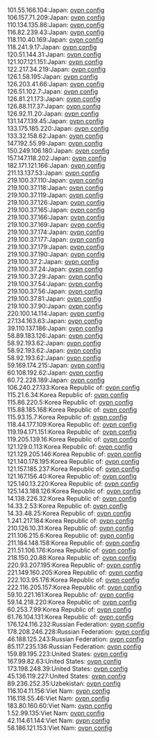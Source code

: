 101.55.166.104:Japan: [ovpn config](vpn/101_55_166_104.ovpn)  
106.157.71.209:Japan: [ovpn config](vpn/106_157_71_209.ovpn)  
110.134.135.86:Japan: [ovpn config](vpn/110_134_135_86.ovpn)  
116.82.239.43:Japan: [ovpn config](vpn/116_82_239_43.ovpn)  
118.110.40.169:Japan: [ovpn config](vpn/118_110_40_169.ovpn)  
118.241.9.17:Japan: [ovpn config](vpn/118_241_9_17.ovpn)  
120.51.144.31:Japan: [ovpn config](vpn/120_51_144_31.ovpn)  
121.107.121.151:Japan: [ovpn config](vpn/121_107_121_151.ovpn)  
122.217.34.219:Japan: [ovpn config](vpn/122_217_34_219.ovpn)  
126.1.58.195:Japan: [ovpn config](vpn/126_1_58_195.ovpn)  
126.203.41.66:Japan: [ovpn config](vpn/126_203_41_66.ovpn)  
126.51.102.7:Japan: [ovpn config](vpn/126_51_102_7.ovpn)  
126.81.21.173:Japan: [ovpn config](vpn/126_81_21_173.ovpn)  
126.88.117.37:Japan: [ovpn config](vpn/126_88_117_37.ovpn)  
126.92.11.20:Japan: [ovpn config](vpn/126_92_11_20.ovpn)  
131.147.139.45:Japan: [ovpn config](vpn/131_147_139_45.ovpn)  
133.175.185.220:Japan: [ovpn config](vpn/133_175_185_220.ovpn)  
133.32.158.62:Japan: [ovpn config](vpn/133_32_158_62.ovpn)  
147.192.55.99:Japan: [ovpn config](vpn/147_192_55_99.ovpn)  
150.249.106.180:Japan: [ovpn config](vpn/150_249_106_180.ovpn)  
157.147.118.202:Japan: [ovpn config](vpn/157_147_118_202.ovpn)  
182.171.121.166:Japan: [ovpn config](vpn/182_171_121_166.ovpn)  
211.13.137.53:Japan: [ovpn config](vpn/211_13_137_53.ovpn)  
219.100.37.110:Japan: [ovpn config](vpn/219_100_37_110.ovpn)  
219.100.37.118:Japan: [ovpn config](vpn/219_100_37_118.ovpn)  
219.100.37.119:Japan: [ovpn config](vpn/219_100_37_119.ovpn)  
219.100.37.126:Japan: [ovpn config](vpn/219_100_37_126.ovpn)  
219.100.37.165:Japan: [ovpn config](vpn/219_100_37_165.ovpn)  
219.100.37.166:Japan: [ovpn config](vpn/219_100_37_166.ovpn)  
219.100.37.169:Japan: [ovpn config](vpn/219_100_37_169.ovpn)  
219.100.37.174:Japan: [ovpn config](vpn/219_100_37_174.ovpn)  
219.100.37.177:Japan: [ovpn config](vpn/219_100_37_177.ovpn)  
219.100.37.179:Japan: [ovpn config](vpn/219_100_37_179.ovpn)  
219.100.37.190:Japan: [ovpn config](vpn/219_100_37_190.ovpn)  
219.100.37.2:Japan: [ovpn config](vpn/219_100_37_2.ovpn)  
219.100.37.24:Japan: [ovpn config](vpn/219_100_37_24.ovpn)  
219.100.37.29:Japan: [ovpn config](vpn/219_100_37_29.ovpn)  
219.100.37.54:Japan: [ovpn config](vpn/219_100_37_54.ovpn)  
219.100.37.56:Japan: [ovpn config](vpn/219_100_37_56.ovpn)  
219.100.37.81:Japan: [ovpn config](vpn/219_100_37_81.ovpn)  
219.100.37.90:Japan: [ovpn config](vpn/219_100_37_90.ovpn)  
220.100.14.114:Japan: [ovpn config](vpn/220_100_14_114.ovpn)  
27.134.163.63:Japan: [ovpn config](vpn/27_134_163_63.ovpn)  
39.110.137.186:Japan: [ovpn config](vpn/39_110_137_186.ovpn)  
58.89.183.126:Japan: [ovpn config](vpn/58_89_183_126.ovpn)  
58.92.193.62:Japan: [ovpn config](vpn/58_92_193_62.ovpn)  
58.92.193.62:Japan: [ovpn config](vpn/58_92_193_62.ovpn)  
58.92.193.62:Japan: [ovpn config](vpn/58_92_193_62.ovpn)  
59.169.174.215:Japan: [ovpn config](vpn/59_169_174_215.ovpn)  
60.108.192.62:Japan: [ovpn config](vpn/60_108_192_62.ovpn)  
60.72.228.189:Japan: [ovpn config](vpn/60_72_228_189.ovpn)  
106.240.27.133:Korea Republic of: [ovpn config](vpn/106_240_27_133.ovpn)  
115.21.6.34:Korea Republic of: [ovpn config](vpn/115_21_6_34.ovpn)  
115.86.220.5:Korea Republic of: [ovpn config](vpn/115_86_220_5.ovpn)  
115.88.185.168:Korea Republic of: [ovpn config](vpn/115_88_185_168.ovpn)  
115.93.15.7:Korea Republic of: [ovpn config](vpn/115_93_15_7.ovpn)  
118.44.177.109:Korea Republic of: [ovpn config](vpn/118_44_177_109.ovpn)  
119.194.171.151:Korea Republic of: [ovpn config](vpn/119_194_171_151.ovpn)  
119.205.139.16:Korea Republic of: [ovpn config](vpn/119_205_139_16.ovpn)  
121.129.0.113:Korea Republic of: [ovpn config](vpn/121_129_0_113.ovpn)  
121.129.205.146:Korea Republic of: [ovpn config](vpn/121_129_205_146.ovpn)  
121.140.178.195:Korea Republic of: [ovpn config](vpn/121_140_178_195.ovpn)  
121.157.185.237:Korea Republic of: [ovpn config](vpn/121_157_185_237.ovpn)  
121.167.156.40:Korea Republic of: [ovpn config](vpn/121_167_156_40.ovpn)  
125.140.13.220:Korea Republic of: [ovpn config](vpn/125_140_13_220.ovpn)  
125.143.188.126:Korea Republic of: [ovpn config](vpn/125_143_188_126.ovpn)  
14.138.226.32:Korea Republic of: [ovpn config](vpn/14_138_226_32.ovpn)  
14.33.2.53:Korea Republic of: [ovpn config](vpn/14_33_2_53.ovpn)  
14.33.48.25:Korea Republic of: [ovpn config](vpn/14_33_48_25.ovpn)  
1.241.217.184:Korea Republic of: [ovpn config](vpn/1_241_217_184.ovpn)  
210.126.10.31:Korea Republic of: [ovpn config](vpn/210_126_10_31.ovpn)  
211.106.215.6:Korea Republic of: [ovpn config](vpn/211_106_215_6.ovpn)  
211.184.148.158:Korea Republic of: [ovpn config](vpn/211_184_148_158.ovpn)  
211.51.106.176:Korea Republic of: [ovpn config](vpn/211_51_106_176.ovpn)  
218.150.20.88:Korea Republic of: [ovpn config](vpn/218_150_20_88.ovpn)  
220.93.207.195:Korea Republic of: [ovpn config](vpn/220_93_207_195.ovpn)  
221.149.160.205:Korea Republic of: [ovpn config](vpn/221_149_160_205.ovpn)  
222.103.95.176:Korea Republic of: [ovpn config](vpn/222_103_95_176.ovpn)  
222.116.205.157:Korea Republic of: [ovpn config](vpn/222_116_205_157.ovpn)  
59.10.221.161:Korea Republic of: [ovpn config](vpn/59_10_221_161.ovpn)  
59.14.218.220:Korea Republic of: [ovpn config](vpn/59_14_218_220.ovpn)  
60.253.7.99:Korea Republic of: [ovpn config](vpn/60_253_7_99.ovpn)  
61.76.104.131:Korea Republic of: [ovpn config](vpn/61_76_104_131.ovpn)  
176.124.116.232:Russian Federation: [ovpn config](vpn/176_124_116_232.ovpn)  
178.208.246.228:Russian Federation: [ovpn config](vpn/178_208_246_228.ovpn)  
46.188.125.243:Russian Federation: [ovpn config](vpn/46_188_125_243.ovpn)  
85.117.235.136:Russian Federation: [ovpn config](vpn/85_117_235_136.ovpn)  
159.89.195.223:United States: [ovpn config](vpn/159_89_195_223.ovpn)  
167.99.82.63:United States: [ovpn config](vpn/167_99_82_63.ovpn)  
173.198.248.39:United States: [ovpn config](vpn/173_198_248_39.ovpn)  
45.136.119.227:United States: [ovpn config](vpn/45_136_119_227.ovpn)  
89.236.252.35:Uzbekistan: [ovpn config](vpn/89_236_252_35.ovpn)  
116.104.11.156:Viet Nam: [ovpn config](vpn/116_104_11_156.ovpn)  
116.118.55.46:Viet Nam: [ovpn config](vpn/116_118_55_46.ovpn)  
183.80.160.60:Viet Nam: [ovpn config](vpn/183_80_160_60.ovpn)  
1.52.99.135:Viet Nam: [ovpn config](vpn/1_52_99_135.ovpn)  
42.114.61.144:Viet Nam: [ovpn config](vpn/42_114_61_144.ovpn)  
58.186.121.153:Viet Nam: [ovpn config](vpn/58_186_121_153.ovpn)  
